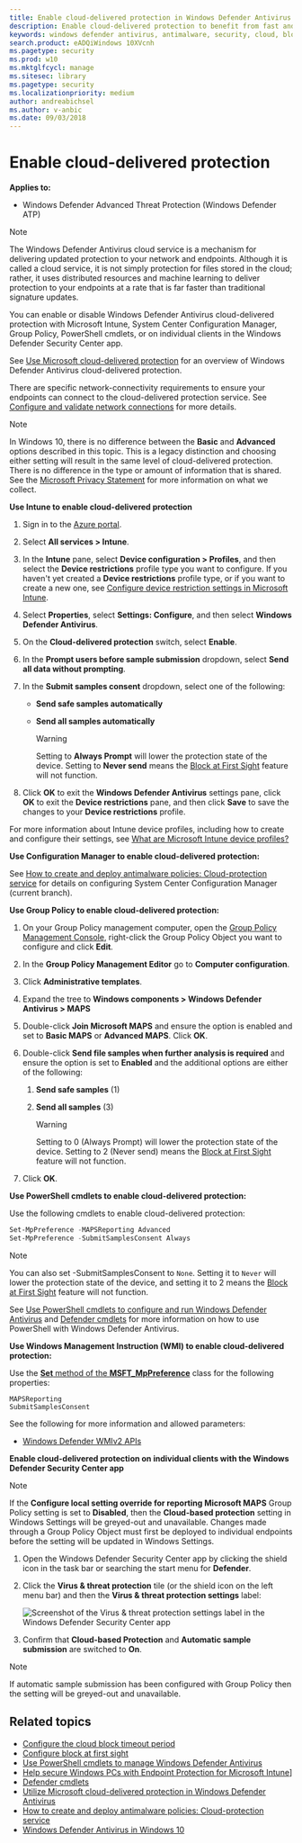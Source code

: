 ```yaml
---
title: Enable cloud-delivered protection in Windows Defender Antivirus
description: Enable cloud-delivered protection to benefit from fast and advanced protection features.
keywords: windows defender antivirus, antimalware, security, cloud, block at first sight
search.product: eADQiWindows 10XVcnh
ms.pagetype: security
ms.prod: w10
ms.mktglfcycl: manage
ms.sitesec: library
ms.pagetype: security
ms.localizationpriority: medium
author: andreabichsel
ms.author: v-anbic
ms.date: 09/03/2018
---
```


# Enable cloud-delivered protection

**Applies to:**

- Windows Defender Advanced Threat Protection (Windows Defender ATP)

>[!NOTE]
>The Windows Defender Antivirus cloud service is a mechanism for delivering updated protection to your network and endpoints. Although it is called a cloud service, it is not simply protection for files stored in the cloud; rather, it uses distributed resources and machine learning to deliver protection to your endpoints at a rate that is far faster than traditional signature updates.

You can enable or disable Windows Defender Antivirus cloud-delivered protection with Microsoft Intune, System Center Configuration Manager, Group Policy, PowerShell cmdlets, or on individual clients in the Windows Defender Security Center app.

See [Use Microsoft cloud-delivered protection](utilize-microsoft-cloud-protection-windows-defender-antivirus.md) for an overview of Windows Defender Antivirus cloud-delivered protection.

There are specific network-connectivity requirements to ensure your endpoints can connect to the cloud-delivered protection service. See [Configure and validate network connections](configure-network-connections-windows-defender-antivirus.md) for more details.

>[!NOTE]
>In Windows 10, there is no difference between the **Basic** and **Advanced** options described in this topic. This is a legacy distinction and choosing either setting will result in the same level of cloud-delivered protection. There is no difference in the type or amount of information that is shared. See the [Microsoft Privacy Statement](https://go.microsoft.com/fwlink/?linkid=521839) for more information on what we collect.

**Use Intune to enable cloud-delivered protection**

1. Sign in to the [Azure portal](https://portal.azure.com).
2. Select **All services > Intune**.
3. In the **Intune** pane, select **Device configuration > Profiles**, and then select the **Device restrictions** profile type you want to configure. If you haven't yet created a **Device restrictions** profile type, or if you want to create a new one, see [Configure device restriction settings in Microsoft Intune](https://docs.microsoft.com/en-us/intune/device-restrictions-configure).
4. Select **Properties**, select **Settings: Configure**, and then select **Windows Defender Antivirus**.
5. On the **Cloud-delivered protection** switch, select **Enable**.
6. In the **Prompt users before sample submission** dropdown, select **Send all data without prompting**. 
7. In the **Submit samples consent** dropdown, select one of the following:

    - **Send safe samples automatically**
    - **Send all samples automatically**

        > [!WARNING]
        > Setting to **Always Prompt** will lower the protection state of the device. Setting to **Never send** means the [Block at First Sight](configure-block-at-first-sight-windows-defender-antivirus.md) feature will not function.

8. Click **OK** to exit the **Windows Defender Antivirus** settings pane, click **OK** to exit the **Device restrictions** pane, and then click **Save** to save the changes to your **Device restrictions** profile.

For more information about Intune device profiles, including how to create and configure their settings, see [What are Microsoft Intune device profiles?](https://docs.microsoft.com/en-us/intune/device-profiles)

**Use Configuration Manager to enable cloud-delivered protection:**

See [How to create and deploy antimalware policies: Cloud-protection service](https://docs.microsoft.com/en-us/sccm/protect/deploy-use/endpoint-antimalware-policies#cloud-protection-service) for details on configuring System Center Configuration Manager (current branch).

**Use Group Policy to enable cloud-delivered protection:**

1. On your Group Policy management computer, open the [Group Policy Management Console](https://technet.microsoft.com/library/cc731212.aspx), right-click the Group Policy Object you want to configure and click **Edit**.

2. In the **Group Policy Management Editor** go to **Computer configuration**.

3. Click **Administrative templates**.

4. Expand the tree to **Windows components > Windows Defender Antivirus > MAPS**

5. Double-click **Join Microsoft MAPS** and ensure the option is enabled and set to **Basic MAPS** or **Advanced MAPS**. Click **OK**.

6. Double-click **Send file samples when further analysis is required** and ensure the option is set to **Enabled** and the additional options are either of the following:

    1. **Send safe samples** (1)
    2. **Send all samples** (3)

        > [!WARNING]
        > Setting to 0 (Always Prompt) will lower the protection state of the device. Setting to 2 (Never send) means the [Block at First Sight](configure-block-at-first-sight-windows-defender-antivirus.md) feature will not function.

7. Click **OK**.

**Use PowerShell cmdlets to enable cloud-delivered protection:**

Use the following cmdlets to enable cloud-delivered protection:

```PowerShell
Set-MpPreference -MAPSReporting Advanced
Set-MpPreference -SubmitSamplesConsent Always
```

>[!NOTE]
>You can also set -SubmitSamplesConsent to `None`. Setting it to `Never` will lower the protection state of the device, and setting it to 2 means the [Block at First Sight](configure-block-at-first-sight-windows-defender-antivirus.md) feature will not function.

See [Use PowerShell cmdlets to configure and run Windows Defender Antivirus](use-powershell-cmdlets-windows-defender-antivirus.md)  and [Defender cmdlets](https://technet.microsoft.com/en-us/library/dn433280.aspx) for more information on how to use PowerShell with Windows Defender Antivirus.

**Use Windows Management Instruction (WMI) to enable cloud-delivered protection:**

Use the [**Set** method of the **MSFT_MpPreference**](https://msdn.microsoft.com/en-us/library/dn439474(v=vs.85).aspx) class for the following properties:

```WMI
MAPSReporting 
SubmitSamplesConsent
```

See the following for more information and allowed parameters:
- [Windows Defender WMIv2 APIs](https://msdn.microsoft.com/en-us/library/dn439477(v=vs.85).aspx)

**Enable cloud-delivered protection on individual clients with the Windows Defender Security Center app**

> [!NOTE]
> If the **Configure local setting override for reporting Microsoft MAPS** Group Policy setting is set to **Disabled**, then the **Cloud-based protection** setting in Windows Settings will be greyed-out and unavailable. Changes made through a Group Policy Object must first be deployed to individual endpoints before the setting will be updated in Windows Settings.

1. Open the Windows Defender Security Center app by clicking the shield icon in the task bar or searching the start menu for **Defender**.

2. Click the **Virus & threat protection** tile (or the shield icon on the left menu bar) and then the **Virus & threat protection settings** label:

    ![Screenshot of the Virus & threat protection settings label in the Windows Defender Security Center app](images/defender/wdav-protection-settings-wdsc.png)

3. Confirm that **Cloud-based Protection** and **Automatic sample submission** are switched to **On**.

>[!NOTE]
>If automatic sample submission has been configured with Group Policy then the setting will be greyed-out and unavailable.

## Related topics

- [Configure the cloud block timeout period](configure-cloud-block-timeout-period-windows-defender-antivirus.md)
- [Configure block at first sight](configure-block-at-first-sight-windows-defender-antivirus.md)
- [Use PowerShell cmdlets to manage Windows Defender Antivirus](use-powershell-cmdlets-windows-defender-antivirus.md)
- [Help secure Windows PCs with Endpoint Protection for Microsoft Intune](https://docs.microsoft.com/en-us/intune/deploy-use/help-secure-windows-pcs-with-endpoint-protection-for-microsoft-intune)]
- [Defender cmdlets](https://technet.microsoft.com/en-us/library/dn433280.aspx)
- [Utilize Microsoft cloud-delivered protection in Windows Defender Antivirus](utilize-microsoft-cloud-protection-windows-defender-antivirus.md)
- [How to create and deploy antimalware policies: Cloud-protection service](https://docs.microsoft.com/en-us/sccm/protect/deploy-use/endpoint-antimalware-policies#cloud-protection-service)
- [Windows Defender Antivirus in Windows 10](windows-defender-antivirus-in-windows-10.md)
